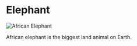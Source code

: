 # Elephant

![African Elephant](https://en.wikipedia.org/wiki/African_elephant#/media/File:African_Elephant_(Loxodonta_africana)_male_(17289351322).jpg)

African elephant is the biggest land animal on Earth.